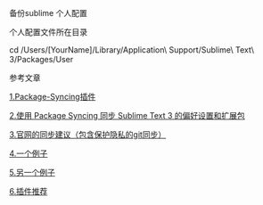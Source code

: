 备份sublime 个人配置

个人配置文件所在目录

cd /Users/[YourName]/Library/Application\ Support/Sublime\ Text\ 3/Packages/User

参考文章

[1.Package-Syncing插件](https://github.com/csch0/SublimeText-Package-Syncing)

[2.使用 Package Syncing 同步 Sublime Text 3 的偏好设置和扩展包](https://cherysunzhang.com/2016/08/syncing-sublime-text-3-preferences-and-installed-packages-using-package-syncing/ )

[3.官网的同步建议（包含保护隐私的git同步）](https://packagecontrol.io/docs/syncing)

[4.一个例子](http://zuyunfei.com/2015/05/21/backup-sublime-settings/)

[5.另一个例子](http://stackoverflow.com/questions/11365948/how-to-save-restore-sublime-text-2-configs-plugins-to-migrate-to-another-compute)

[6.插件推荐](https://github.com/lisposter/yo-sublime-text/blob/master/manuscript/chapter5.md)





